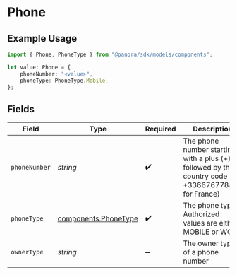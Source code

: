 # Phone

## Example Usage

```typescript
import { Phone, PhoneType } from "@panora/sdk/models/components";

let value: Phone = {
    phoneNumber: "<value>",
    phoneType: PhoneType.Mobile,
};
```

## Fields

| Field                                                                                                 | Type                                                                                                  | Required                                                                                              | Description                                                                                           |
| ----------------------------------------------------------------------------------------------------- | ----------------------------------------------------------------------------------------------------- | ----------------------------------------------------------------------------------------------------- | ----------------------------------------------------------------------------------------------------- |
| `phoneNumber`                                                                                         | *string*                                                                                              | :heavy_check_mark:                                                                                    | The phone number starting with a plus (+) followed by the country code (e.g +336676778890 for France) |
| `phoneType`                                                                                           | [components.PhoneType](../../models/components/phonetype.md)                                          | :heavy_check_mark:                                                                                    | The phone type. Authorized values are either MOBILE or WORK                                           |
| `ownerType`                                                                                           | *string*                                                                                              | :heavy_minus_sign:                                                                                    | The owner type of a phone number                                                                      |
